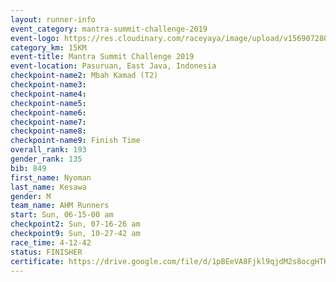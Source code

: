 ```yaml
---
layout: runner-info 
event_category: mantra-summit-challenge-2019 
event-logo: https://res.cloudinary.com/raceyaya/image/upload/v1569072809/logo/mantra-image_segrbx.jpg
category_km: 15KM 
event-title: Mantra Summit Challenge 2019 
event-location: Pasuruan, East Java, Indonesia 
checkpoint-name2: Mbah Kamad (T2) 
checkpoint-name3: 
checkpoint-name4: 
checkpoint-name5: 
checkpoint-name6: 
checkpoint-name7: 
checkpoint-name8: 
checkpoint-name9: Finish Time
overall_rank: 193
gender_rank: 135
bib: 849
first_name: Nyoman
last_name: Kesawa
gender: M
team_name: AHM Runners
start: Sun, 06-15-00 am
checkpoint2: Sun, 07-16-26 am
checkpoint9: Sun, 10-27-42 am
race_time: 4-12-42
status: FINISHER
certificate: https://drive.google.com/file/d/1pBEeVA8Fjkl9qjdM2s8ocgHTK7iVWkkP/view?usp=sharing
---
```

